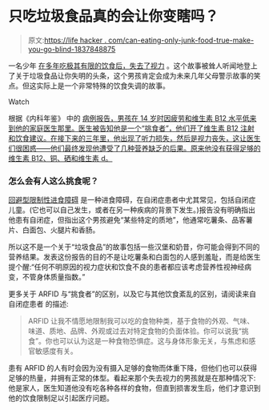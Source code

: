 # 只吃垃圾食品真的会让你变瞎吗？

> 原文:[https://life hacker . com/can-eating-only-junk-food-true-make-you-go-blind-1837848875](https://lifehacker.com/can-eating-only-junk-food-really-make-you-go-blind-1837848875)

一名少年 [在多年吃极其有限的饮食后，失去了视力](https://gizmodo.com/a-boys-extreme-picky-eating-left-him-with-permanent-bli-1837839609) 。这个故事被耸人听闻地登上了关于垃圾食品让你失明的头条，这个男孩肯定会成为未来几年父母警示故事的笑点。但这实际上是一个非常特殊的饮食失调的故事。

Watch

根据《内科年鉴》 中的 [病例报告，男孩在 14 岁时因疲劳和维生素 B12 水平低来到他的家庭医生那里。医生被告知他是一个“挑食者”，他们开了维生素 B12 注射和饮食建议。在接下来的三年里，他出现了听力损失，然后是视力丧失，这让医生们很困惑——他们最终发现他遭受了几种营养缺乏的后果。原来他没有获得足够的维生素 B12、铜、硒和维生素 d。](https://annals.org/aim/article-abstract/2749497/blindness-caused-junk-food-diet)

### 怎么会有人这么挑食呢？

[回避型限制性进食障碍](https://www.nationaleatingdisorders.org/learn/by-eating-disorder/arfid) 是一种进食障碍，在自闭症患者中尤其常见，包括自闭症儿童。(它也可以自己发生，或者在另一种疾病的背景下发生。)报告没有明确指出他患有自闭症，但指出这个男孩避免“某些特定的质地”，他通常吃薯条、品客薯片、白面包、火腿片和香肠。

所以这不是一个关于“垃圾食品”的故事包括一些汉堡和奶昔，你可能会得到不同的营养结果。发表这份报告的目的不是让吃薯条和白面包的人感到羞耻，而是给医生提个醒:“任何不明原因的视力症状和饮食不良的患者都应该考虑营养性视神经病变，不管身体质量指数。”

更多关于 ARFID 与“挑食者”的区别，以及它与其他饮食紊乱的区别，请阅读来自自闭症患者 的描述:

> ARFID 让我不情愿地限制我可以吃的食物种类，基于食物的外观、气味、味道、质地、品牌、外观或过去对特定食物的负面体验。你可以说我“挑食”。你也可以认为这是一种食物恐惧症。这与身体形象无关，与焦虑和感官敏感度有关。

患有 ARFID 的人有时会因为没有摄入足够的食物而体重下降，但他们也可以获得足够的热量，并拥有正常的体型。看起来那个失去视力的男孩就是在那种情况下:他是家人，医生知道他没有吃各种各样的食物，但直到损害发生后，他们才意识到他的饮食限制足以引起医疗问题。